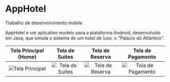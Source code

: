 # AppHotel
Trabalho de desenvolvimento mobile

AppHotel é um aplicativo modelo para a plataforma Android, desenvolvido em Java, que simula o sistema de um hotel de luxo, o "Palácio do Atlântico".

| Tela Principal (Home) | Tela de Suítes | Tela de Reserva | Tela de Pagamento |
| :---: | :---: | :---: | :---: |
| ![Tela Principal](https://github.com/user-attachments/assets/046333af-0955-4c88-a38b-b2db7bd44ddb) | ![Tela de Suítes](https://github.com/user-attachments/assets/fe0ed059-06d7-4822-a83a-2426581ef7ed) | ![Tela de Reserva](https://github.com/user-attachments/assets/209a4fe3-2778-4736-8b48-b52ea6b2dd52) | ![Tela de Pagamento](https://github.com/user-attachments/assets/539fce4e-acfb-4722-977d-90d019949793) |
